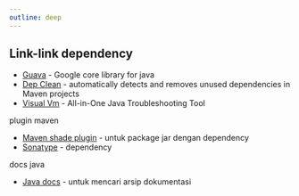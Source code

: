 ```yaml
---
outline: deep
---
```


## Link-link dependency

- <a href="https://github.com/google/guava">Guava</a> - Google core library for java
- <a href="https://github.com/ASSERT-KTH/depclean">Dep Clean</a> - automatically detects and removes unused dependencies in Maven projects
- <a href="https://visualvm.github.io/">Visual Vm</a> - All-in-One Java Troubleshooting Tool


plugin maven
- <a href="https://maven.apache.org/plugins/maven-shade-plugin/index.html">Maven shade plugin</a> - untuk package jar dengan dependency
- <a href="https://central.sonatype.com/">Sonatype</a> - dependency

docs java
- <a href="https://javadoc.io/">Java docs</a> - untuk mencari arsip dokumentasi
